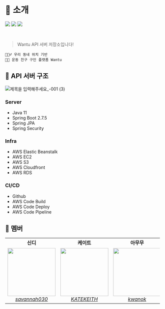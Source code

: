 # 📗 소개 

![](https://img.shields.io/badge/Spring_Boot-2.7.5-6DB33F?logo=spring-boot)
![](https://img.shields.io/badge/Spring_Security-2.7.5-6DB33F?logo=spring-security)
![](https://img.shields.io/badge/MySQL-8.0-4479A1?logo=mysql)

<br>

> Wantu API 서버 저장소입니다!

    ⛹🏻‍♂️ 우리 동네 위치 기반
    🤾🏻 운동 친구 구인 플랫폼 Wantu

## 🧬 API 서버 구조

![제목을 입력해주세요_-001 (3)](https://user-images.githubusercontent.com/61671343/204851021-ded88e3f-34f1-4213-afd1-a52938023ee7.png)

### Server

- Java 11
- Spring Boot 2.7.5
- Spring JPA
- Spring Security

### Infra

- AWS Elastic Beanstalk
- AWS EC2
- AWS S3
- AWS Cloudfront
- AWS RDS

### CI/CD

- Github
- AWS Code Build
- AWS Code Deploy
- AWS Code Pipeline

## 🐥 멤버

<table>
    <tr align="center">
        <td><B>신디<B></td>
        <td><B>케이트<B></td>
        <td><B>아무무<B></td>
    </tr>
    <tr align="center">
        <td>
            <img width=156 src="https://user-images.githubusercontent.com/61671343/204854017-85c86380-1230-447a-98e2-4c6b88605ce8.jpeg">
            <br>
            <a href="https://github.com/savannah030"><I>savannah030</I></a>
        </td>
        <td>
            <img width=156 src="https://user-images.githubusercontent.com/61671343/204853968-2f765023-62e4-4b2c-844e-b01206aad772.jpeg">
            <br>
            <a href="https://github.com/KATEKEITH"><I>KATEKEITH</I></a>
        </td>
        <td>
            <img width=156 src="https://user-images.githubusercontent.com/61671343/204853877-60f8da69-0361-438c-9030-92c0afa5b355.jpeg">
            <br>
            <a href="https://github.com/kwanok"><I>kwanok</I></a>
        </td>
    </tr>
</table>
